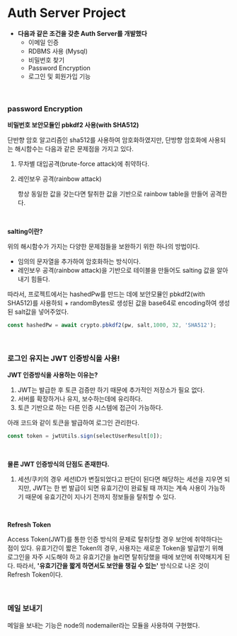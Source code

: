 # Auth Server Project

- **다음과 같은 조건을 갖춘 Auth Server를 개발했다**
  - 이메일 인증
  - RDBMS 사용 (Mysql)
  - 비밀번호 찾기
  - Password Encryption
  - 로그인 및 회원가입 기능

<br/>

### password Encryption

**비밀번호 보안모듈인 pbkdf2 사용(with SHA512)**

단반향 암호 알고리즘인 sha512를 사용하여 암호화하였지만, 단방향 암호화에 사용되는 해시함수는 다음과 같은 문제점을 가지고 있다.

1. 무차별 대입공격(brute-force attack)에 취약하다.

2. 레인보우 공격(rainbow attack)

   항상 동일한 값을 갖는다면 탈취한 값을 기반으로 rainbow table을 만들어 공격한다.


<br/>

**salting이란?**

위의 해시함수가 가지는 다양한 문제점들을 보완하기 위한 하나의 방법이다.

- 임의의 문자열을 추가하여 암호화하는 방식이다.
- 레인보우 공격(rainbow attack)을 기반으로 테이블을 만들어도 salting 값을 알아내기 힘들다.

따라서, 프로젝트에서는 hashedPw를 만드는 데에 보안모뮬인 pbkdf2(with SHA512)를 사용하되 + randomBytes로 생성된 값을 base64로 encoding하여 생성된 salt값을 넣어주었다.

```javascript
const hashedPw = await crypto.pbkdf2(pw, salt,1000, 32, 'SHA512');
```

<br/>

### 로그인 유지는 JWT 인증방식을 사용!

**JWT 인증방식을 사용하는 이유는?**

1. JWT는 발급한 후 토큰 검증만 하기 때문에 추가적인 저장소가 필요 없다.
2. 서버를 확장하거나 유지, 보수하는데에 유리하다.
3. 토큰 기반으로 하는 다른 인증 시스템에 접근이 가능하다.

아래 코드와 같이 토큰을 발급하여 로그인 관리한다.

```javascript
const token = jwtUtils.sign(selectUserResult[0]);
```

<br/>

**물론 JWT 인증방식의 단점도 존재한다.**

1. 세션/쿠키의 경우 세션ID가 변질되었다고 판단이 된다면 해당하는 세션을 지우면 되지만, JWT는 한 번 발급이 되면 유효기간이 완료될 때 까지는 계속 사용이 가능하기 때문에 유효기간이 지나기 전까지 정보들을 탈취할 수 있다.

<br/>

**Refresh Token**

Access Token(JWT)를 통한 인증 방식의 문제로 탈취당할 경우 보안에 취약하다는 점이 있다. 유효기간이 짧은 Token의 경우, 사용자는 새로운 Token을 발급받기 위해 로그인을 자주 시도해야 하고 유효기간을 늘리면 탈취당했을 때에 보안에 취약해지게 된다. 따라서, **'유효기간을 짧게 하면서도 보안을 챙길 수 있는'** 방식으로 나온 것이 Refresh Token이다.

<br/>



### 메일 보내기

메일을 보내는 기능은 node의 nodemailer라는 모듈을 사용하여 구현했다.
